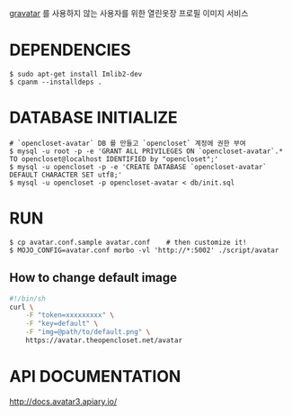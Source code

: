 [gravatar](http://gravatar.com/) 를 사용하지 않는 사용자를 위한 열린옷장 프로필 이미지 서비스

# DEPENDENCIES #

    $ sudo apt-get install Imlib2-dev
    $ cpanm --installdeps .

# DATABASE INITIALIZE #

    # `opencloset-avatar` DB 를 만들고 `opencloset` 계정에 권한 부여
    $ mysql -u root -p -e 'GRANT ALL PRIVILEGES ON `opencloset-avatar`.* TO opencloset@localhost IDENTIFIED by "opencloset";'
    $ mysql -u opencloset -p -e 'CREATE DATABASE `opencloset-avatar` DEFAULT CHARACTER SET utf8;'
    $ mysql -u opencloset -p opencloset-avatar < db/init.sql

# RUN #

    $ cp avatar.conf.sample avatar.conf    # then customize it!
    $ MOJO_CONFIG=avatar.conf morbo -vl 'http://*:5002' ./script/avatar

## How to change default image ##

``` sh
#!/bin/sh
curl \
    -F "token=xxxxxxxxx" \
    -F "key=default" \
    -F "img=@path/to/default.png" \
    https://avatar.theopencloset.net/avatar
```

# API DOCUMENTATION #

http://docs.avatar3.apiary.io/
